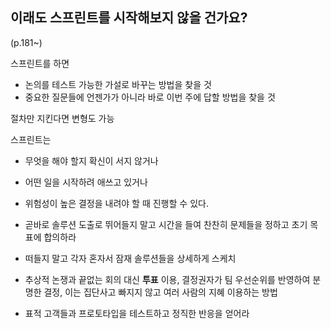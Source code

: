 

## 이래도 스프린트를 시작해보지 않을 건가요?
(p.181~)

스프린트를 하면
- 논의를 테스트 가능한 가설로 바꾸는 방법을 찾을 것
- 중요한 질문들에 언젠가가 아니라 바로 이번 주에 답할 방법을 찾을 것

절차만 지킨다면 변형도 가능

스프린트는
- 무엇을 해야 할지 확신이 서지 않거나
- 어떤 일을 시작하려 애쓰고 있거나
- 위험성이 높은 결정을 내려야 할 때
진행할 수 있다.

- 곧바로 솔루션 도출로 뛰어들지 말고 시간을 들여 찬찬히 문제들을 정하고 초기 목표에 합의하라
- 떠들지 말고 각자 혼자서 잠재 솔루션들을 상세하게 스케치
- 추상적 논쟁과 끝없는 회의 대신 __투표__ 이용, 결정권자가 팀 우선순위를 반영하여 분명한 결정, 이는 집단사고 빠지지 않고 여러 사람의 지혜 이용하는 방법
- 표적 고객들과 프로토타입을 테스트하고 정직한 반응을 얻어라